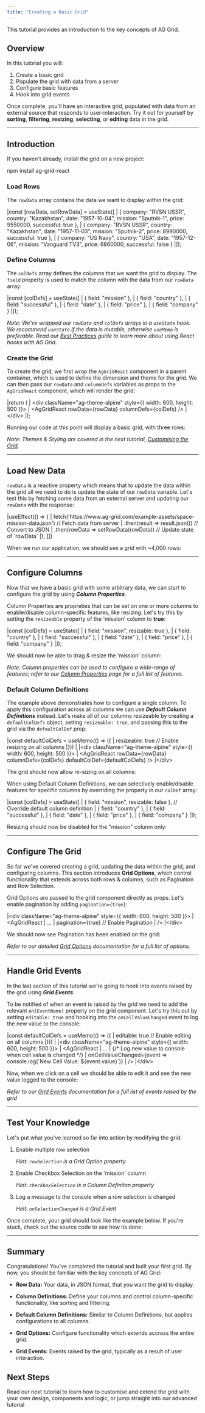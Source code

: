 ```yaml
---
title: "Creating a Basic Grid"
---
```


This tutorial provides an introduction to the key concepts of AG Grid.

## Overview

In this tutorial you will:

1. Create a basic grid
2. Populate the grid with data from a server
3. Configure basic features
4. Hook into grid events

Once complete, you'll have an interactive grid, populated with data from an external source that responds to user-interaction. Try it out for yourself by __sorting__, __filtering__, __resizing__, __selecting__, or __editing__ data in the grid.

<grid-example title='Testing Example' name='testing-example' type='generated' options='{ "exampleHeight": 550 }'></grid-example>

---

## Introduction

If you haven't already, install the grid on a new project:

<snippet transform={false} language="bash">
npm install ag-grid-react
</snippet>

<framework-specific-section frameworks="react">

### Load Rows

The `rowData` array contains the data we want to display within the grid:

<snippet transform={false} language="jsx">
|const [rowData, setRowData] = useState([
|  { company: "RVSN USSR", country: "Kazakhstan", date: "1957-10-04", mission: "Sputnik-1", price: 9550000, successful: true },
|  { company: "RVSN USSR", country: "Kazakhstan", date: "1957-11-03", mission: "Sputnik-2", price: 8990000, successful: true },
|  { company: "US Navy", country: "USA", date: "1957-12-06", mission: "Vanguard TV3", price: 6860000, successful: false }
|]);
</snippet>

### Define Columns

The `colDefs` array defines the columns that we want the grid to display. The `field` property is used to match the column with the data from our `rowData` array:

<snippet transform={false} language="jsx">
|const [colDefs] = useState([
|  { field: "mission" },
|  { field: "country" },
|  { field: "successful" },
|  { field: "date" },
|  { field: "price" },
|  { field: "company" }
|]);
</snippet>

_Note: We've wrapped our `rowData` and `colDefs` arrays in a `useState` hook. We recommend `useState` if the data is mutable, otherwise `useMemo` is preferable. Read our [Best Practices](/react-hooks/) guide to learn more about using React hooks with AG Grid._

### Create the Grid

To create the grid, we first wrap the `AgGridReact` component in a parent container, which is used to define the dimension and theme for the grid. We can then pass our `rowData` and `columnDefs` variables as props to the `AgGridReact` component, which will render the grid:

<snippet transform={false} language="jsx">
|return (
|  &lt;div className="ag-theme-alpine" style={{ width: 600, height: 500 }}>
|    &lt;AgGridReact rowData={rowData} columnDefs={colDefs} />
|  &lt;/div>
|);
</snippet>

Running our code at this point will display a basic grid, with three rows:

</framework-specific-section>

<grid-example title='Basic Example' name='basic-example' type='generated' options='{ "exampleHeight": 215 }'></grid-example>

_Note: Themes & Styling are covered in the next tutorial, [Customising the Grid](/customising-the-grid/)._

---

<!--- Updating Row Data Section -->

## Load New Data

<framework-specific-section frameworks="react">

`rowData` is a reactive property which means that to update the data within the grid all we need to do is update the state of our `rowData` variable. Let's test this by fetching some data from an external server and updating our `rowData` with the response:

<snippet transform={false} language="jsx">
|useEffect(() => {
|  fetch('https://www.ag-grid.com/example-assets/space-mission-data.json') // Fetch data from server
|    .then(result => result.json()) // Convert to JSON
|    .then(rowData => setRowData(rowData)) // Update state of `rowData`
|}, [])
</snippet>

</framework-specific-section>

When we run our application, we should see a grid with ~4,000 rows:

<grid-example title='Updating Example' name='updating-example' type='generated' options='{ "exampleHeight": 550 }'></grid-example>

---

<!--- Configuring Columns Section -->

## Configure Columns

<framework-specific-section frameworks="react">

Now that we have a basic grid with some arbitrary data, we can start to configure the grid by using ___Column Properties___.

Column Properties are propreties that can be set on one or more columns to enable/disable column-specific features, like resizing. Let's try this by setting the `resizeable` property of the 'mission' column to __true__:

<snippet transform={false} language="jsx">
|const [colDefs] = useState([
|  { field: "mission", resizable: true },
|  { field: "country" },
|  { field: "successful" },
|  { field: "date" },
|  { field: "price" },
|  { field: "company" }
|]);
</snippet>

</framework-specific-version>

We should now be able to drag & resize the 'mission' column:

<grid-example title='Configuring Columns Example' name='configure-columns-example' type='generated' options='{ "exampleHeight": 550 }'></grid-example>

_Note: Column properties can be used to configure a wide-range of features; refer to our [Column Properties](/column-properties/) page for a full list of features._

### Default Column Definitions

<framework-specific-section frameworks="react">

The example above demonstrates how to configure a single column. To apply this configuration across all columns we can use ___Default Column Definitions___ instead. Let's make all of our columns resizeable by creating a `defaultColDefs` object, setting `resizeable: true`, and passing this to the grid via the `defaultColDef` prop:

<snippet transform={false} language="jsx">
|const defaultColDefs = useMemo(() => ({
|  resizeable: true // Enable resizing on all columns
|}))
|
|&lt;div className="ag-theme-alpine" style={{ width: 600, height: 500 }}>
|  &lt;AgGridReact rowData={rowData} columnDefs={colDefs} defaultColDef={defaultColDefs} />
|&lt;/div>
</snippet>

</framework-specific-section>

The grid should now allow re-sizing on all columns:

<grid-example title='Default Column Definitions Example' name='default-columns-example' type='generated' options='{ "exampleHeight": 550 }'></grid-example>

<framework-specific-section frameworks="react">

When using Default Column Definitions, we can selectively enable/disable features for specific columns by overriding the property in our `colDef` array:

<snippet transform={false} language="jsx">
|const [colDefs] = useState([
|  { field: "mission", resizable: false }, // Override default column definition
|  { field: "country" },
|  { field: "successful" },
|  { field: "date" },
|  { field: "price" },
|  { field: "company" }
|]);
</snippet>

Resizing should now be disabled for the "mission" column only:

<grid-example title='Exclude Default Column Definitions Example' name='override-default-columns-example' type='generated' options='{ "exampleHeight": 550 }'></grid-example>

---

## Configure The Grid

So far we've covered creating a grid, updating the data within the grid, and configuring columns. This section introduces __Grid Options__, which control functionality that extends across both rows & columns, such as Pagination and Row Selection.

Grid Options are passed to the grid component directly as props. Let's enable pagination by adding `pagination={true}`:

<snippet transform={false} language="jsx">
|&lt;div className="ag-theme-alpine" style={{ width: 600, height: 500 }}>
|  &lt;AgGridReact
|    ...
|    pagination={true} // Enable Pagination
|  />
|&lt;/div>
</snippet>

We should now see Pagination has been enabled on the grid:

<grid-example title='Grid Options Example' name='grid-options-example' type='generated' options='{ "exampleHeight": 550 }'></grid-example>

_Refer to our detailed [Grid Options](/grid-options/) documentation for a full list of options._

---

## Handle Grid Events

In the last section of this tutorial we're going to hook into events raised by the grid using ___Grid Events___.

To be notified of when an event is raised by the grid we need to add the relevant `on[EventName]` property on the grid component. Let's try this out by setting `editable: true` and hooking into the `onCellValueChanged` event to log the new value to the console:

<snippet transform={false} language="jsx">
|const defaultColDefs = useMemo(() => ({
|  editable: true // Enable editing on all columns
|}))
|
|&lt;div className="ag-theme-alpine" style={{ width: 600, height: 500 }}>
|  &lt;AgGridReact
|    ...
|    {/* Log new value to console when cell value is changed */}
|    onCellValueChanged={event => console.log(`New Cell Value: ${event.value}`)}
|  />
|&lt;/div>
</snippet>

Now, when we click on a cell we should be able to edit it and see the new value logged to the console:

<grid-example title='Complete Example' name='grid-events-example' type='generated' options='{ "exampleHeight": 550 }'></grid-example>

_Refer to our [Grid Events](/grid-events/) documentation for a full list of events raised by the grid_

---

</framework-specific-section>

## Test Your Knowledge

Let's put what you've learned so far into action by modifying the grid:

1. Enable multiple row selection

   _Hint: `rowSelection` is a Grid Option property_

2. Enable Checkbox Selection on the 'mission' column

   _Hint: `checkboxSelection` is a Column Definiton property_

3. Log a message to the console when a row selection is changed

   _Hint: `onSelectionChanged` is a Grid Event_

Once complete, your grid should look like the example below. If you're stuck, check out the source code to see how its done:

<grid-example title='Testing Example' name='testing-example' type='generated' options='{ "exampleHeight": 550 }'></grid-example>

---

## Summary

Congratulations! You've completed the tutorial and built your first grid. By now, you should be familiar with the key concepts of AG Grid:

- __Row Data:__ Your data, in JSON format, that you want the grid to display.

- __Column Definitions:__ Define your columns and control column-specific functionality, like sorting and filtering.

- __Default Column Definitions:__ Similar to Column Definitions, but applies configurations to all columns.

- __Grid Options:__ Configure functionality which extends accross the entire grid.

- __Grid Events:__ Events raised by the grid, typically as a result of user interaction.

## Next Steps

Read our next tutorial to learn how to customise and extend the grid with your own design, components and logic, or jump straight into our advanced tutorial

<next-step-tiles tutorial1="false" tutorial2="false" tutorial3="true"/>